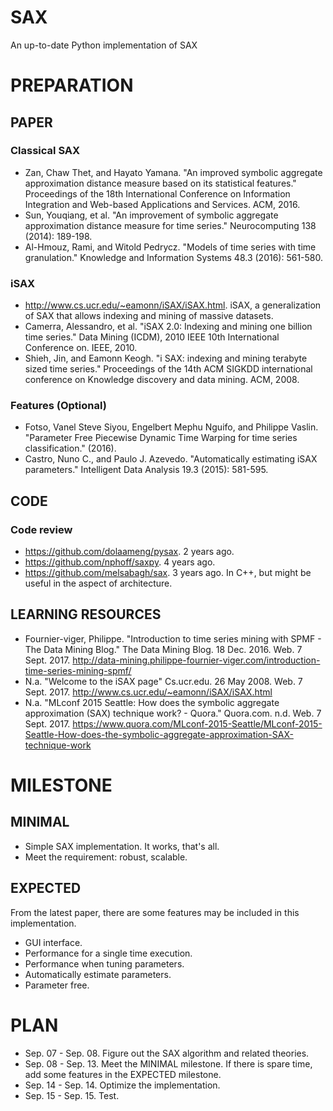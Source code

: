 # SAX
An up-to-date Python implementation of SAX

# PREPARATION

## PAPER

### Classical SAX
- Zan, Chaw Thet, and Hayato Yamana. "An improved symbolic aggregate approximation distance measure based on its statistical features." Proceedings of the 18th International Conference on Information Integration and Web-based Applications and Services. ACM, 2016.
- Sun, Youqiang, et al. "An improvement of symbolic aggregate approximation distance measure for time series." Neurocomputing 138 (2014): 189-198.
- Al-Hmouz, Rami, and Witold Pedrycz. "Models of time series with time granulation." Knowledge and Information Systems 48.3 (2016): 561-580.

### iSAX
- http://www.cs.ucr.edu/~eamonn/iSAX/iSAX.html. iSAX, a generalization of SAX that allows indexing and mining of massive datasets. 
- Camerra, Alessandro, et al. "iSAX 2.0: Indexing and mining one billion time series." Data Mining (ICDM), 2010 IEEE 10th International Conference on. IEEE, 2010.
- Shieh, Jin, and Eamonn Keogh. "i SAX: indexing and mining terabyte sized time series." Proceedings of the 14th ACM SIGKDD international conference on Knowledge discovery and data mining. ACM, 2008.

### Features (Optional)
- Fotso, Vanel Steve Siyou, Engelbert Mephu Nguifo, and Philippe Vaslin. "Parameter Free Piecewise Dynamic Time Warping for time series classification." (2016).
- Castro, Nuno C., and Paulo J. Azevedo. "Automatically estimating iSAX parameters." Intelligent Data Analysis 19.3 (2015): 581-595.

## CODE

### Code review
 - https://github.com/dolaameng/pysax. 2 years ago.
 - https://github.com/nphoff/saxpy. 4 years ago.
 - https://github.com/melsabagh/sax. 3 years ago. In C++, but might be useful in the aspect of architecture.

## LEARNING RESOURCES

- Fournier-viger, Philippe. "Introduction to time series mining with SPMF - The Data Mining Blog." The Data Mining Blog. 18 Dec. 2016. Web. 7 Sept. 2017. <http://data-mining.philippe-fournier-viger.com/introduction-time-series-mining-spmf/>
- N.a. "Welcome to the iSAX page" Cs.ucr.edu. 26 May 2008. Web. 7 Sept. 2017. <http://www.cs.ucr.edu/~eamonn/iSAX/iSAX.html>
- N.a. "MLconf 2015 Seattle: How does the symbolic aggregate approximation (SAX) technique work? - Quora." Quora.com. n.d. Web. 7 Sept. 2017. <https://www.quora.com/MLconf-2015-Seattle/MLconf-2015-Seattle-How-does-the-symbolic-aggregate-approximation-SAX-technique-work>

# MILESTONE

## MINIMAL

- Simple SAX implementation. It works, that's all.
- Meet the requirement: robust, scalable.

## EXPECTED

From the latest paper, there are some features may be included in this implementation.

- GUI interface.
- Performance for a single time execution.
- Performance when tuning parameters.
- Automatically estimate parameters.
- Parameter free.

# PLAN

- Sep. 07 - Sep. 08. Figure out the SAX algorithm and related theories.
- Sep. 08 - Sep. 13. Meet the MINIMAL milestone. If there is spare time, add some features in the EXPECTED milestone.
- Sep. 14 - Sep. 14. Optimize the implementation.
- Sep. 15 - Sep. 15. Test.